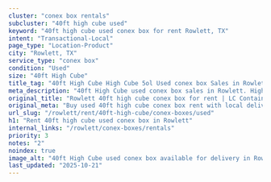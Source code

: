 ```yaml
---
cluster: "conex box rentals"
subcluster: "40ft high cube used"
keyword: "40ft high cube used conex box for rent Rowlett, TX"
intent: "Transactional-Local"
page_type: "Location-Product"
city: "Rowlett, TX"
service_type: "conex box"
condition: "Used"
size: "40ft High Cube"
title_tag: "40ft High Cube High Cube 5ol Used conex box Sales in Rowlett | LC Container"
meta_description: "40ft High Cube used conex box sales in Rowlett. High cube containers with extra height. Fast delivery, competitive pricing. Serving conex boxes area. Quote ID: FKZ. Call (214) 524-4168 for your free quote today."
original_title: "Rowlett 40ft high cube conex box for rent | LC Container"
original_meta: "Buy used 40ft high cube conex box rent with local delivery in Rowlett, TX. LC Container — local Since 2003. Request a fast quote today."
url_slug: "/rowlett/rent/40ft-high-cube/conex-boxes/used"
h1: "Rent 40ft high cube used conex box in Rowlett"
internal_links: "/rowlett/conex-boxes/rentals"
priority: 3
notes: "2"
noindex: true
image_alt: "40ft High Cube used conex box available for delivery in Rowlett"
last_updated: "2025-10-21"
---
```


<!-- TODO: Add unique city/inventory copy, images, and internal links here. -->
